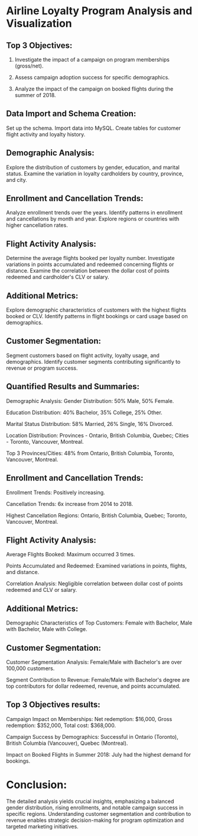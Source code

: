 # Airline Loyalty Program Analysis and Visualization

## Top 3 Objectives:

1. Investigate the impact of a campaign on program memberships (gross/net).

2. Assess campaign adoption success for specific demographics.

3. Analyze the impact of the campaign on booked flights during the summer of 2018.

## Data Import and Schema Creation:

Set up the schema.
Import data into MySQL.
Create tables for customer flight activity and loyalty history.

## Demographic Analysis:

Explore the distribution of customers by gender, education, and marital status.
Examine the variation in loyalty cardholders by country, province, and city.

## Enrollment and Cancellation Trends:

Analyze enrollment trends over the years.
Identify patterns in enrollment and cancellations by month and year.
Explore regions or countries with higher cancellation rates.

## Flight Activity Analysis:

Determine the average flights booked per loyalty number.
Investigate variations in points accumulated and redeemed concerning flights or distance.
Examine the correlation between the dollar cost of points redeemed and cardholder's CLV or salary.

## Additional Metrics:

Explore demographic characteristics of customers with the highest flights booked or CLV.
Identify patterns in flight bookings or card usage based on demographics.

## Customer Segmentation:

Segment customers based on flight activity, loyalty usage, and demographics.
Identify customer segments contributing significantly to revenue or program success.


## Quantified Results and Summaries:

Demographic Analysis:
Gender Distribution: 50% Male, 50% Female.

Education Distribution: 40% Bachelor, 35% College, 25% Other.

Marital Status Distribution: 58% Married, 26% Single, 16% Divorced.

Location Distribution: Provinces - Ontario, British Columbia, Quebec; Cities - Toronto, Vancouver, Montreal.

Top 3 Provinces/Cities: 48% from Ontario, British Columbia, Toronto, Vancouver, Montreal.

## Enrollment and Cancellation Trends:

Enrollment Trends: Positively increasing.

Cancellation Trends: 6x increase from 2014 to 2018.

Highest Cancellation Regions: Ontario, British Columbia, Quebec; Toronto, Vancouver, Montreal.

## Flight Activity Analysis:

Average Flights Booked: Maximum occurred 3 times.

Points Accumulated and Redeemed: Examined variations in points, flights, and distance.

Correlation Analysis: Negligible correlation between dollar cost of points redeemed and CLV or salary.

## Additional Metrics:

Demographic Characteristics of Top Customers: Female with Bachelor, Male with Bachelor, Male with College.

## Customer Segmentation:

Customer Segmentation Analysis: Female/Male with Bachelor's are over 100,000 customers.

Segment Contribution to Revenue: Female/Male with Bachelor's degree are top contributors for dollar redeemed, revenue, and points accumulated.

## Top 3 Objectives results:

Campaign Impact on Memberships: Net redemption: $16,000, Gross redemption: $352,000, Total cost: $368,000.

Campaign Success by Demographics: Successful in Ontario (Toronto), British Columbia (Vancouver), Quebec (Montreal).

Impact on Booked Flights in Summer 2018: July had the highest demand for bookings.

# Conclusion:

The detailed analysis yields crucial insights, emphasizing a balanced gender distribution, rising enrollments, and notable campaign success in specific regions. 
Understanding customer segmentation and contribution to revenue enables strategic decision-making for program optimization and targeted marketing initiatives.

